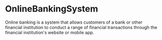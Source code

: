 # OnlineBankingSystem
Online banking is a system that allows customers of a bank or other financial institution to conduct a range of financial transactions through the financial institution's website or mobile app.
